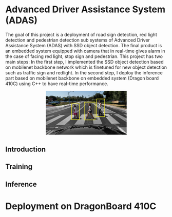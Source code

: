# Advanced Driver Assistance System (ADAS) 

The goal of this project is a deployment of road sign detection, red light detection and pedestrian detection sub systems of Advanced Driver Assistance System (ADAS) with SSD object detection. 
The final product is an embedded system equipped with camera that in real-time gives alarm in the case of facing red light, 
stop sign and pedestrian. 
This project has two main steps: 
In the first step, I implemented the SSD object detection based on mobilenet backbone network which is finetuned for new 
object detection such as traffic sign and redlight.
In the second step, I deploy the inference part based on mobilenet backbone on embedded system (Dragon board 410C) using C++ to 
have real-time performance. 


<p align="center">
  <img  src="images/adas_pedestrian.jpg" alt="alt text" width="50%" height="50%" title="Pedestrain detection">
</p>


## Introduction



## Training



## Inference



# Deployment on DragonBoard 410C






